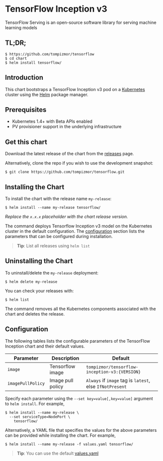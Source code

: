 # TensorFlow Inception v3

TensorFlow Serving is an open-source software library for serving machine learning models

## TL;DR;

```console
$ https://github.com/tompizmor/tensorflow
$ cd chart
$ helm install tensorflow/
```

## Introduction

This chart bootstraps a TensorFlow Inception v3 pod on a [Kubernetes](http://kubernetes.io) cluster using the [Helm](https://helm.sh) package manager.

## Prerequisites

- Kubernetes 1.4+ with Beta APIs enabled
- PV provisioner support in the underlying infrastructure

## Get this chart

Download the latest release of the chart from the [releases](../../../releases) page.

Alternatively, clone the repo if you wish to use the development snapshot:

```console
$ git clone https://github.com/tompizmor/tensorflow.git
```

## Installing the Chart

To install the chart with the release name `my-release`:

```console
$ helm install --name my-release tensorflow/
```

*Replace the `x.x.x` placeholder with the chart release version.*

The command deploys Tensorflow Inception v3 model on the Kubernetes cluster in the default configuration. The [configuration](#configuration) section lists the parameters that can be configured during installation.

> **Tip**: List all releases using `helm list`

## Uninstalling the Chart

To uninstall/delete the `my-release` deployment:

```console
$ helm delete my-release
```
You can check your releases with:

```console
$ helm list
```

The command removes all the Kubernetes components associated with the chart and deletes the release.

## Configuration

The following tables lists the configurable parameters of the TensorFlow Inception chart and their default values.

| Parameter                            | Description                              | Default                                                    |
| -------------------------------      | -------------------------------          | ---------------------------------------------------------- |
| `image`                              | Tensorflow image                         | `tompizmor/tensorflow-inception-v3:{VERSION}`              |
| `imagePullPolicy`                    | Image pull policy                        | `Always` if `image` tag is `latest`, else `IfNotPresent`   |

Specify each parameter using the `--set key=value[,key=value]` argument to `helm install`. For example,

```console
$ helm install --name my-release \
  --set serviceType=NodePort \
    tensorflow/
```

Alternatively, a YAML file that specifies the values for the above parameters can be provided while installing the chart. For example,

```console
$ helm install --name my-release -f values.yaml tensorflow/
```

> **Tip**: You can use the default [values.yaml](values.yaml)
